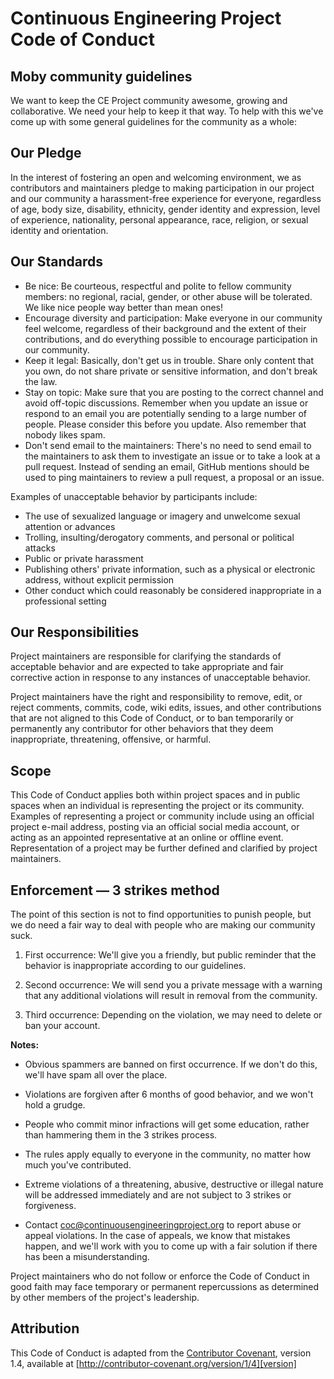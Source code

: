 # Continuous Engineering Project Code of Conduct

## Moby community guidelines

We want to keep the CE Project community awesome, growing and collaborative. We need
your help to keep it that way. To help with this we've come up with some general
guidelines for the community as a whole:

## Our Pledge

In the interest of fostering an open and welcoming environment, we as contributors and maintainers pledge to making participation in our project and our community a harassment-free experience for everyone, regardless of age, body size, disability, ethnicity, gender identity and expression, level of experience, nationality, personal appearance, race, religion, or sexual identity and orientation.

## Our Standards

* Be nice: Be courteous, respectful and polite to fellow community members: no regional, racial, gender, or other abuse will be tolerated. We like nice people way better than mean ones!
* Encourage diversity and participation: Make everyone in our community feel welcome, regardless of their background and the extent of their contributions, and do everything possible to encourage participation in our community.
* Keep it legal: Basically, don't get us in trouble. Share only content that you own, do not share private or sensitive information, and don't break the law.
* Stay on topic: Make sure that you are posting to the correct channel and avoid off-topic discussions. Remember when you update an issue or respond to an email you are potentially sending to a large number of people. Please consider this before you update. Also remember that nobody likes spam.
* Don't send email to the maintainers: There's no need to send email to the maintainers to ask them to investigate an issue or to take a look at a pull request. Instead of sending an email, GitHub mentions should be used to ping maintainers to review a pull request, a proposal or an
issue.

Examples of unacceptable behavior by participants include:

* The use of sexualized language or imagery and unwelcome sexual attention or advances
* Trolling, insulting/derogatory comments, and personal or political attacks
* Public or private harassment
* Publishing others' private information, such as a physical or electronic address, without explicit permission
* Other conduct which could reasonably be considered inappropriate in a professional setting

## Our Responsibilities

Project maintainers are responsible for clarifying the standards of acceptable behavior and are expected to take appropriate and fair corrective action in response to any instances of unacceptable behavior.

Project maintainers have the right and responsibility to remove, edit, or reject comments, commits, code, wiki edits, issues, and other contributions that are not aligned to this Code of Conduct, or to ban temporarily or permanently any contributor for other behaviors that they deem inappropriate, threatening, offensive, or harmful.

## Scope

This Code of Conduct applies both within project spaces and in public spaces when an individual is representing the project or its community. Examples of representing a project or community include using an official project e-mail address, posting via an official social media account, or acting as an appointed representative at an online or offline event. Representation of a project may be further defined and clarified by project maintainers.

## Enforcement — 3 strikes method
               
The point of this section is not to find opportunities to punish people, but we do need a fair way to deal with people who are making our community suck.
               
   1. First occurrence: We'll give you a friendly, but public reminder that the behavior is inappropriate according to our guidelines.
   
   2. Second occurrence: We will send you a private message with a warning that any additional violations will result in removal from the community.
   
   3. Third occurrence: Depending on the violation, we may need to delete or ban your account.
   
   **Notes:**
   
   * Obvious spammers are banned on first occurrence. If we don't do this, we'll have spam all over the place.
   
   * Violations are forgiven after 6 months of good behavior, and we won't hold a grudge.
   
   * People who commit minor infractions will get some education, rather than hammering them in the 3 strikes process.
   
   * The rules apply equally to everyone in the community, no matter how much you've contributed.
   
   * Extreme violations of a threatening, abusive, destructive or illegal nature will be addressed immediately and are not subject to 3 strikes or forgiveness.
   
   * Contact coc@continuousengineeringproject.org to report abuse or appeal violations. In the case of appeals, we know that mistakes happen, and we'll work with you to come up with a fair solution if there has been a misunderstanding.

Project maintainers who do not follow or enforce the Code of Conduct in good faith may face temporary or permanent repercussions as determined by other members of the project's leadership.

## Attribution

This Code of Conduct is adapted from the [Contributor Covenant][homepage], version 1.4, available at [http://contributor-covenant.org/version/1/4][version]

[homepage]: http://contributor-covenant.org
[version]: http://contributor-covenant.org/version/1/4/
